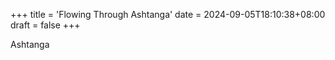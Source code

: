 +++
title = 'Flowing Through Ashtanga'
date = 2024-09-05T18:10:38+08:00
draft = false
+++

Ashtanga
